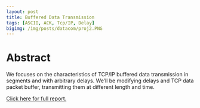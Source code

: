 ```yaml
---
layout: post
title: Buffered Data Transmission
tags: [ASCII, ACK, Tcp/IP, Delay]
bigimg: /img/posts/datacom/proj2.PNG
---
```


# Abstract
We focuses on the characteristics of TCP/IP buffered data transmission in segments and with arbitrary delays. We’ll be modifying delays and TCP data packet buffer, transmitting them at different length and time.

[Click here for full report.](
https://drive.google.com/open?id=1wF0ag-n5mbQ-pZo-l27i9tc_Rwy2HDrR)
